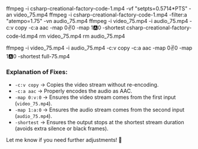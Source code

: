 ffmpeg -i csharp-creational-factory-code-1.mp4 -vf "setpts=0.5714*PTS" -an video_75.mp4
ffmpeg -i csharp-creational-factory-code-1.mp4 -filter:a "atempo=1.75" -vn audio_75.mp4
ffmpeg -i video_75.mp4 -i audio_75.mp4 -c:v copy -c:a aac -map 0:v:0 -map 1:a:0 -shortest csharp-creational-factory-code-ld.mp4
rm video_75.mp4
rm audio_75.mp4

ffmpeg -i video_75.mp4 -i audio_75.mp4 -c:v copy -c:a aac -map 0:v:0 -map 1:a:0 -shortest full-75.mp4

### **Explanation of Fixes:**
- `-c:v copy` → Copies the video stream without re-encoding.
- `-c:a aac` → Properly encodes the audio as AAC.
- `-map 0:v:0` → Ensures the video stream comes from the first input (`video_75.mp4`).
- `-map 1:a:0` → Ensures the audio stream comes from the second input (`audio_75.mp4`).
- `-shortest` → Ensures the output stops at the shortest stream duration (avoids extra silence or black frames).

Let me know if you need further adjustments! 🚀
